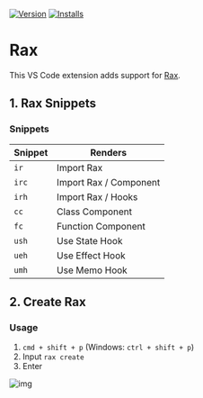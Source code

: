 [![Version](https://vsmarketplacebadge.apphb.com/version/Rax.vscode-rax.svg)](https://marketplace.visualstudio.com/items?itemName=Rax.vscode-rax)
[![Installs](https://vsmarketplacebadge.apphb.com/installs-short/Rax.vscode-rax.svg)](https://marketplace.visualstudio.com/items?itemName=Rax.vscode-rax)

# Rax

This VS Code extension adds support for [Rax](https://rax.js.org/).

## 1. Rax Snippets
### Snippets

| Snippet | Renders                     |
| ------- | --------------------------- |
| `ir`    | Import Rax                  |
| `irc`   | Import Rax / Component      |
| `irh`   | Import Rax / Hooks          |
| `cc`    | Class Component             |
| `fc`    | Function Component          |
| `ush`   | Use State Hook              |
| `ueh`   | Use Effect Hook             |
| `umh`   | Use Memo Hook               |

## 2. Create Rax
### Usage

1. `cmd + shift + p` (Windows: `ctrl + shift + p`)
2. Input `rax create`
3. Enter

![img](https://img.alicdn.com/tfs/TB1TB9pqYj1gK0jSZFOXXc7GpXa-980-654.gif)